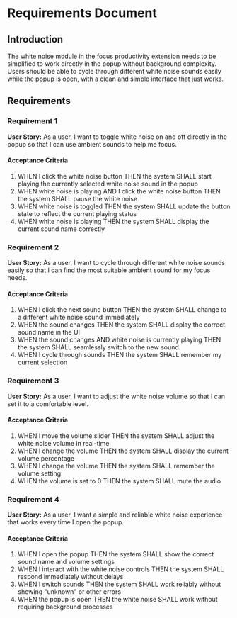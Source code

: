 # Requirements Document

## Introduction

The white noise module in the focus productivity extension needs to be simplified to work directly in the popup without background complexity. Users should be able to cycle through different white noise sounds easily while the popup is open, with a clean and simple interface that just works.

## Requirements

### Requirement 1

**User Story:** As a user, I want to toggle white noise on and off directly in the popup so that I can use ambient sounds to help me focus.

#### Acceptance Criteria

1. WHEN I click the white noise button THEN the system SHALL start playing the currently selected white noise sound in the popup
2. WHEN white noise is playing AND I click the white noise button THEN the system SHALL pause the white noise
3. WHEN white noise is toggled THEN the system SHALL update the button state to reflect the current playing status
4. WHEN white noise is playing THEN the system SHALL display the current sound name correctly

### Requirement 2

**User Story:** As a user, I want to cycle through different white noise sounds easily so that I can find the most suitable ambient sound for my focus needs.

#### Acceptance Criteria

1. WHEN I click the next sound button THEN the system SHALL change to a different white noise sound immediately
2. WHEN the sound changes THEN the system SHALL display the correct sound name in the UI
3. WHEN the sound changes AND white noise is currently playing THEN the system SHALL seamlessly switch to the new sound
4. WHEN I cycle through sounds THEN the system SHALL remember my current selection

### Requirement 3

**User Story:** As a user, I want to adjust the white noise volume so that I can set it to a comfortable level.

#### Acceptance Criteria

1. WHEN I move the volume slider THEN the system SHALL adjust the white noise volume in real-time
2. WHEN I change the volume THEN the system SHALL display the current volume percentage
3. WHEN I change the volume THEN the system SHALL remember the volume setting
4. WHEN the volume is set to 0 THEN the system SHALL mute the audio

### Requirement 4

**User Story:** As a user, I want a simple and reliable white noise experience that works every time I open the popup.

#### Acceptance Criteria

1. WHEN I open the popup THEN the system SHALL show the correct sound name and volume settings
2. WHEN I interact with the white noise controls THEN the system SHALL respond immediately without delays
3. WHEN I switch sounds THEN the system SHALL work reliably without showing "unknown" or other errors
4. WHEN the popup is open THEN the white noise SHALL work without requiring background processes
